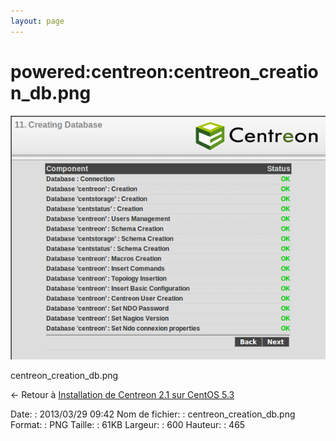 ```yaml
---
layout: page
---
```


powered:centreon:centreon\_creation\_db.png
===========================================

[![centreon\_creation\_db.png](../../../assets/media/powered/centreon/centreon_creation_db.png@cache=&w=600&h=465 "centreon_creation_db.png")](../../../assets/media/powered/centreon/centreon_creation_db.png@cache= "Afficher le fichier original")

centreon\_creation\_db.png

← Retour à [Installation de Centreon 2.1 sur CentOS
5.3](../../../centreon/centreon-centos-install.html "centreon:centreon-centos-install")

Date:
:   2013/03/29 09:42
Nom de fichier:
:   centreon\_creation\_db.png
Format:
:   PNG
Taille:
:   61KB
Largeur:
:   600
Hauteur:
:   465

